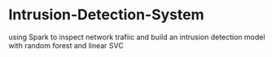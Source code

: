 # Intrusion-Detection-System
using Spark to inspect network trafiic and build an intrusion detection model with random forest and linear SVC
